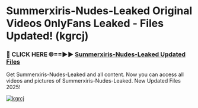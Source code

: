 # Summerxiris-Nudes-Leaked Original Videos 0nlyFans Leaked - Files Updated! (kgrcj)

<h3>🔴 CLICK HERE 🌐==►► <a href="https://tinyurl.com/yc6ubb5a" rel="nofollow">Summerxiris-Nudes-Leaked Updated Files</a></h3>

Get Summerxiris-Nudes-Leaked and all content. Now you can access all videos and pictures of Summerxiris-Nudes-Leaked. New Updated Files 2025!

[![kgrcj](https://i.imgur.com/7eu0CRL.gif)](https://tinyurl.com/yc6ubb5a)
